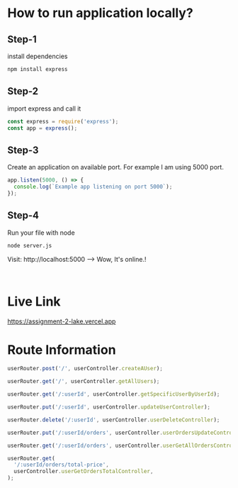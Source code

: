 # How to run application locally?

## Step-1

install dependencies

```bash
npm install express
```

## Step-2

import express and call it

```typescript
const express = require('express');
const app = express();
```

## Step-3

Create an application on available port. For example I am using 5000 port.

```typescript
app.listen(5000, () => {
  console.log(`Example app listening on port 5000`);
});
```

## Step-4

Run your file with node

```bash
node server.js
```

Visit: http://localhost:5000 --> Wow, It's online.!

<br>

# Live Link

https://assignment-2-lake.vercel.app

# Route Information

```typescript
userRouter.post('/', userController.createAUser);

userRouter.get('/', userController.getAllUsers);

userRouter.get('/:userId', userController.getSpecificUserByUserId);

userRouter.put('/:userId', userController.updateUserController);

userRouter.delete('/:userId', userController.userDeleteController);

userRouter.put('/:userId/orders', userController.userOrdersUpdateController);

userRouter.get('/:userId/orders', userController.userGetAllOrdersController);

userRouter.get(
  '/:userId/orders/total-price',
  userController.userGetOrdersTotalController,
);
```

